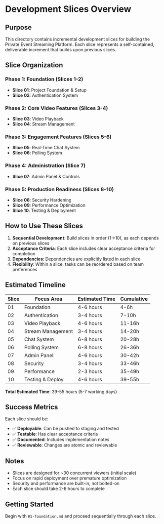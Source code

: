 # Development Slices Overview

## Purpose
This directory contains incremental development slices for building the Private Event Streaming Platform. Each slice represents a self-contained, deliverable increment that builds upon previous slices.

## Slice Organization

### Phase 1: Foundation (Slices 1-2)
- **Slice 01**: Project Foundation & Setup
- **Slice 02**: Authentication System

### Phase 2: Core Video Features (Slices 3-4)
- **Slice 03**: Video Playback
- **Slice 04**: Stream Management

### Phase 3: Engagement Features (Slices 5-6)
- **Slice 05**: Real-Time Chat System
- **Slice 06**: Polling System

### Phase 4: Administration (Slice 7)
- **Slice 07**: Admin Panel & Controls

### Phase 5: Production Readiness (Slices 8-10)
- **Slice 08**: Security Hardening
- **Slice 09**: Performance Optimization
- **Slice 10**: Testing & Deployment

## How to Use These Slices

1. **Sequential Development**: Build slices in order (1→10), as each depends on previous slices
2. **Acceptance Criteria**: Each slice includes clear acceptance criteria for completion
3. **Dependencies**: Dependencies are explicitly listed in each slice
4. **Flexibility**: Within a slice, tasks can be reordered based on team preferences

## Estimated Timeline

| Slice | Focus Area | Estimated Time | Cumulative |
|-------|-----------|----------------|------------|
| 01 | Foundation | 4-6 hours | 4-6h |
| 02 | Authentication | 3-4 hours | 7-10h |
| 03 | Video Playback | 4-6 hours | 11-16h |
| 04 | Stream Management | 3-4 hours | 14-20h |
| 05 | Chat System | 6-8 hours | 20-28h |
| 06 | Polling System | 6-8 hours | 26-36h |
| 07 | Admin Panel | 4-6 hours | 30-42h |
| 08 | Security | 3-4 hours | 33-46h |
| 09 | Performance | 2-3 hours | 35-49h |
| 10 | Testing & Deploy | 4-6 hours | 39-55h |

**Total Estimated Time**: 39-55 hours (5-7 working days)

## Success Metrics

Each slice should be:
- ✅ **Deployable**: Can be pushed to staging and tested
- ✅ **Testable**: Has clear acceptance criteria
- ✅ **Documented**: Includes implementation notes
- ✅ **Reviewable**: Changes are atomic and reviewable

## Notes

- Slices are designed for ~30 concurrent viewers (initial scale)
- Focus on rapid deployment over premature optimization
- Security and performance are built-in, not bolted-on
- Each slice should take 2-8 hours to complete

## Getting Started

Begin with `01-foundation.md` and proceed sequentially through each slice.

